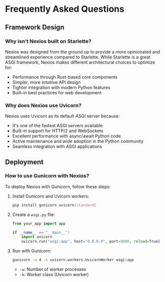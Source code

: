 
# Frequently Asked Questions

## Framework Design

### Why isn't Nexios built on Starlette?
Nexios was designed from the ground up to provide a more opinionated and streamlined experience compared to Starlette. While Starlette is a great ASGI framework, Nexios makes different architectural choices to optimize for:
- Performance through Rust-based core components
- Simpler, more intuitive API design
- Tighter integration with modern Python features
- Built-in best practices for web development

### Why does Nexios use Uvicorn?
Nexios uses Uvicorn as its default ASGI server because:
- It's one of the fastest ASGI servers available
- Built-in support for HTTP/2 and WebSockets
- Excellent performance with async/await Python code
- Active maintenance and wide adoption in the Python community
- Seamless integration with ASGI applications

## Deployment

### How to use Gunicorn with Nexios?
To deploy Nexios with Gunicorn, follow these steps:

1. Install Gunicorn and Uvicorn workers:
   ```bash
   pip install gunicorn uvicorn[standard]
   ```

2. Create a `wsgi.py` file:
   ```python
   from your_app import app

   if __name__ == "__main__":
       import uvicorn
       uvicorn.run("wsgi:app", host="0.0.0.0", port=8000, reload=True)
   ```

3. Run with Gunicorn:
   ```bash
   gunicorn -w 4 -k uvicorn.workers.UvicornWorker wsgi:app
   ```

   - `-w`: Number of worker processes
   - `-k`: Worker class (Uvicorn worker)

